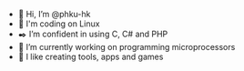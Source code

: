 - 👋 Hi, I’m @phku-hk
- 🐧 I'm coding on Linux
- ✒️ I’m confident in using C, C# and PHP
- 🔬 I’m currently working on programming microprocessors
- 🫰 I like creating tools, apps and games

<!---
phku-hk/phku-hk is a ✨ special ✨ repository because its `README.md` (this file) appears on your GitHub profile.
You can click the Preview link to take a look at your changes.
--->
